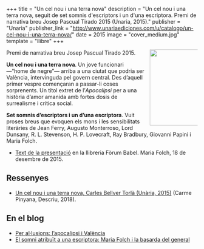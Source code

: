 +++
title = "Un cel nou i una terra nova"
description = "Un cel nou i una terra nova, seguit de set somnis d'escriptors i un d'una escriptora. Premi de narrativa breu Josep Pascual Tirado 2015 (Unaria, 2015)."
publisher = "Unaria"
publisher_link = "http://www.unariaediciones.com/u/catalogo/un-cel-nou-i-una-terra-nova/"
date = 2015
image = "cover_medium.jpg"
template = "llibre"
+++

<img src="/llibres/uncelnouiunaterranova/cover_medium.jpg" style="max-width: 25%; width: 200px; height: auto; float: right; margin: 0 0 0 1em;" />

Premi de narrativa breu Josep Pascual Tirado 2015.

**Un cel nou i una terra nova**. Un jove funcionari —“home de negre”— arriba a una ciutat que podria ser València, intervinguda pel govern central. Des d’aquell primer vespre començaran a passar-li coses sorprenents. Un títol extret de l’*Apocalipsi* per a una història d’amor amanida amb fortes dosis de surrealisme i crítica social.

**Set somnis d’escriptors i un d’una escriptora**. Vuit proses breus que evoquen els mons i les sensibilitats literàries de Jean Ferry, Augusto Monterroso, Lord Dunsany, R. L. Stevenson, H. P. Lovecraft, Ray Bradbury, Giovanni Papini i Maria Folch.

- [Text de la presentació](mariafolch-uncelnouiunaterranova) en la llibreria Fòrum Babel. Maria Folch, 18 de desembre de 2015.

## Ressenyes

- [Un cel nou i una terra nova, Carles Bellver Torlà (Unària, 2015)](http://descriu.org/un-cel-nou-i-una-terra-nova-carles-bellver-torla-unaria-2015/) (Carme Pinyana, Descriu, 2018).

## En el blog

  - [Per al·lusions: l’apocalipsi i València](/2016/01/27/per-allusions-lapocalipsi.html)
  - [El somni atribuït a una escriptora: Maria Folch i la basarda del general](/2016/03/13/el-somni-atribut.html)
